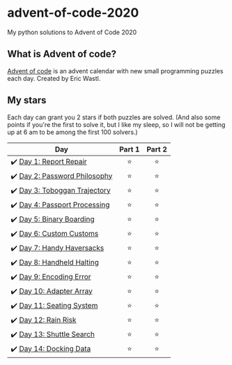 # advent-of-code-2020
My python solutions to Advent of Code 2020

## What is Advent of code?
[Advent of code](https://adventofcode.com/) is an advent calendar with new small programming puzzles each day. Created by Eric Wastl.

## My stars
Each day can grant you 2 stars if both puzzles are solved. (And also some points if you're the first to solve it, but I like my sleep, so I will not be getting up at 6 am to be among the first 100 solvers.)

| Day | Part 1 | Part 2 |
|---|:----:|:---:|
|✔️ [Day 1: Report Repair](01) | ⭐️ | ⭐️ |
|✔️ [Day 2: Password Philosophy](02)   | ⭐️ | ⭐️ |
|✔️ [Day 3: Toboggan Trajectory](03)   | ⭐️ | ⭐️ |
|✔️ [Day 4: Passport Processing](04)   | ⭐️ | ⭐️ |
|✔️ [Day 5: Binary Boarding](05)   | ⭐️ | ⭐️ |
|✔️ [Day 6: Custom Customs](06)   | ⭐️ | ⭐️ |
|✔️ [Day 7: Handy Haversacks](07)   | ⭐️ | ️⭐️ |
|✔️ [Day 8: Handheld Halting](08)   | ⭐️ | ️⭐️ |
|✔️ [Day 9: Encoding Error](09)   | ⭐️ | ️⭐️ |
|✔️ [Day 10: Adapter Array](10)   | ⭐️ | ️⭐️ |
|✔️ [Day 11: Seating System](11)   | ⭐️ | ️⭐️ |
|✔️ [Day 12: Rain Risk](12)   | ⭐️ | ️⭐️ |
|✔️ [Day 13: Shuttle Search](13)   | ⭐️ | ️⭐️ |
|✔️ [Day 14: Docking Data](14)  | ⭐️ | ️⭐️ |

